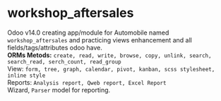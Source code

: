 # workshop_aftersales
Odoo v14.0 creating app/module for Automobile named `workshop_aftersales` and practicing views enhancement and all fields/tags/attributes odoo have.</br>
<strong>ORMs Metods:</strong> `create, read, write, browse, copy, unlink, search, search_read, serch_count, read_group`</br>
View: `form, tree, graph, calendar, pivot, kanban, scss stylesheet, inline style`</br>
Reports: `Analysis report, Qweb report, Excel Report`</br>
Wizard, `Parser` model for reporting.</br>
